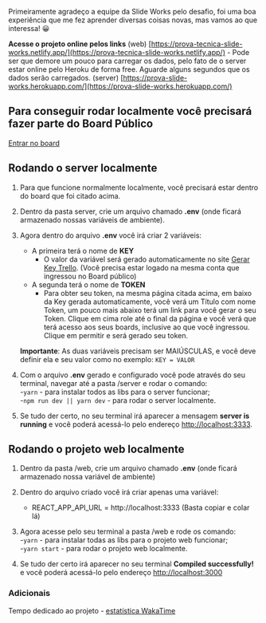 Primeiramente agradeço a equipe da Slide Works pelo desafio, foi uma boa experiência que me fez aprender diversas coisas novas, mas vamos ao que interessa! :grinning:

**Acesse o projeto online pelos links**
(web) [https://prova-tecnica-slide-works.netlify.app/](https://prova-tecnica-slide-works.netlify.app/) - Pode ser que demore um pouco para carregar os dados, pelo fato de o server estar online pelo Heroku de forma free. Aguarde alguns segundos que os dados serão carregados.
(server) [https://prova-slide-works.herokuapp.com/](https://prova-slide-works.herokuapp.com/)

## Para conseguir rodar localmente você precisará fazer parte do Board Público

[Entrar no board](https://trello.com/invite/b/fq0LD0xB/4a03e1086def5bef2b1741cb7b14a068/prova-t%C3%A9cnica-slide-works)

## Rodando o server localmente

   1. Para que funcione normalmente localmente, você precisará estar dentro do board que foi citado acima.

   2. Dentro da pasta server, crie um arquivo chamado **.env** (onde ficará armazenado nossas variáveis de ambiente).

   3. Agora dentro do arquivo **.env** você irá criar 2 variáveis:

      - A primeira terá o nome de **KEY**
        - O valor da variável será gerado automaticamente no site [Gerar Key Trello](https://trello.com/app-key). (Você precisa estar logado na mesma conta que ingressou no Board público)
      - A segunda terá o nome de **TOKEN**
        - Para obter seu token, na mesma página citada acima, em baixo da Key gerada automaticamente, você verá um Título com nome Token, um pouco mais abaixo terá um link para você gerar o seu Token.
          Clique em cima role até o final da página e você verá que terá acesso aos seus boards, inclusive ao que você ingressou. Clique em permitir e será gerado seu token.

      **Importante**: As duas variáveis precisam ser MAIÚSCULAS, e você deve definir ela e seu valor como no exemplo: `KEY = VALOR`

   4. Com o arquivo **.env** gerado e configurado você pode através do seu terminal, navegar até a pasta /server e rodar o comando: <br />
      -`yarn` - para instalar todos as libs para o server funcionar; <br />
      -`npm run dev || yarn dev` - para rodar o server localmente.

   5. Se tudo der certo, no seu terminal irá aparecer a mensagem **server is running** e você poderá acessá-lo pelo endereço [http://localhost:3333](http://localhost:3333).

## Rodando o projeto web localmente

   1. Dentro da pasta /web, crie um arquivo chamado **.env** (onde ficará armazenado nossa variável de ambiente)

   2. Dentro do arquivo criado você irá criar apenas uma variável:
      - REACT_APP_API_URL = http://localhost:3333 (Basta copiar e colar lá) 

   3. Agora acesse pelo seu terminal a pasta /web e rode os comando: <br />
      -`yarn` - para instalar todas as libs para o projeto web funcionar; <br />
      -`yarn start` - para rodar o projeto web localmente.

   3. Se tudo der certo irá aparecer no seu terminal **Compiled successfully!** e você poderá acessá-lo pelo endereço [http://localhost:3000](http://localhost:3000)

### Adicionais
Tempo dedicado ao projeto - [estatística WakaTime](https://wakatime.com/@5786e2e0-bc6f-443c-9d34-ed20bb6bf141/projects/uejouginmu?start=2021-03-21&end=2021-03-27)
